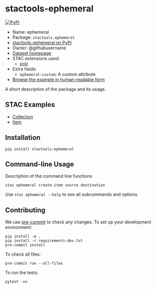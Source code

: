 # stactools-ephemeral

[![PyPI](https://img.shields.io/pypi/v/stactools-ephemeral)](https://pypi.org/project/stactools-ephemeral/)

- Name: ephemeral
- Package: `stactools.ephemeral`
- [stactools-ephemeral on PyPI](https://pypi.org/project/stactools-ephemeral/)
- Owner: @githubusername
- [Dataset homepage](http://example.com)
- STAC extensions used:
  - [proj](https://github.com/stac-extensions/projection/)
- Extra fields:
  - `ephemeral:custom`: A custom attribute
- [Browse the example in human-readable form](https://radiantearth.github.io/stac-browser/#/external/raw.githubusercontent.com/stactools-packages/ephemeral/main/examples/collection.json)

A short description of the package and its usage.

## STAC Examples

- [Collection](examples/collection.json)
- [Item](examples/item/item.json)

## Installation

```shell
pip install stactools-ephemeral
```

## Command-line Usage

Description of the command line functions

```shell
stac ephemeral create-item source destination
```

Use `stac ephemeral --help` to see all subcommands and options.

## Contributing

We use [pre-commit](https://pre-commit.com/) to check any changes.
To set up your development environment:

```shell
pip install -e .
pip install -r requirements-dev.txt
pre-commit install
```

To check all files:

```shell
pre-commit run --all-files
```

To run the tests:

```shell
pytest -vv
```
